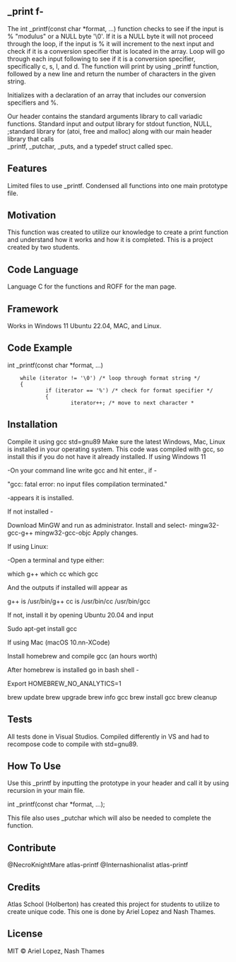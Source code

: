 ## _print f- 

The int _printf(const char *format, ...) function checks to see if the input is  % "modulus" or a NULL byte '\0'. If it is a NULL byte it will not proceed through the loop, if the input is % it will increment to the next input and check if it is a conversion specifier that is located in the array. Loop will go through each input following to see if it is a conversion specifier, specifically c, s, I, and d. The function will print by using _printf function, followed by a new line and return the number of characters in the given string.

Initializes with a declaration of an array that includes our conversion specifiers and %.

Our header contains the standard arguments library to call variadic functions. Standard input and output library for stdout function, NULL,  ;standard library for (atoi, free and malloc) along with our main header library that calls  
_printf, _putchar, _puts, and a typedef struct called spec. 

## Features

Limited files to use _printf. Condensed all functions into one main prototype file.

## Motivation

This function was created to utilize our knowledge to create a print function and understand how it works and how it is completed.  This is a project created by two students.
		
## Code Language

Language C for the functions and ROFF for the man page.
	
## Framework

Works in Windows 11 Ubuntu 22.04, MAC, and Linux.
	

## Code Example

 int _printf(const char *format, ...)

        while (iterator != '\0') /* loop through format string */
        {
                if (iterator == '%') /* check for format specifier */
                {
                        iterator++; /* move to next character *

## Installation

Compile it using gcc std=gnu89
Make sure the latest Windows, Mac, Linux is installed in your operating system. This code was compiled with gcc, so install this if you do not have it already installed. If using Windows 11

-On your command line write gcc and hit enter., if -

"gcc: fatal error: no input files
compilation terminated." 

-appears it is installed. 

If not installed -

Download MinGW and run as administrator.
Install and select-
	mingw32-gcc-g++
	mingw32-gcc-objc
Apply changes.

If using Linux:

-Open a terminal and type either:

which g++
which cc
which gcc

And the outputs if installed will appear as 

g++ is /usr/bin/g++
cc is /usr/bin/cc
/usr/bin/gcc

If not, install it by opening Ubuntu 20.04 and input 

Sudo apt-get install gcc

If using Mac (macOS 10.nn-XCode)

Install homebrew and compile gcc (an hours worth)

After homebrew is installed go in bash shell -

Export HOMEBREW_NO_ANALYTICS=1

brew update
brew upgrade
brew info gcc
brew install gcc
brew cleanup


## Tests

All tests done in Visual Studios. Compiled differently in VS and had to recompose code to compile with std=gnu89.

## How To Use

Use this _printf by inputting the prototype in your header and call it by using recursion in your main file. 

int _printf(const char *format, ...);

This file also uses _putchar which will also be needed to complete the function.

## Contribute

@NecroKnightMare atlas-printf
@Internashionalist atlas-printf

## Credits

Atlas School (Holberton) has created this project for students to utilize to create unique code. This one is done by Ariel Lopez and Nash Thames. 

## License

MIT © Ariel Lopez, Nash Thames 
